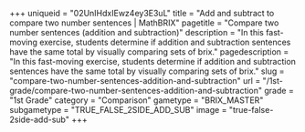 +++
uniqueid = "02UnIHdxIEwz4ey3E3uL"
title = "Add and subtract to compare two number sentences | MathBRIX"
pagetitle = "Compare two number sentences (addition and subtraction)"
description = "In this fast-moving exercise, students determine if addition and subtraction sentences have the same total by visually comparing sets of brix."
pagedescription = "In this fast-moving exercise, students determine if addition and subtraction sentences have the same total by visually comparing sets of brix."
slug = "compare-two-number-sentences-addition-and-subtraction"
url = "/1st-grade/compare-two-number-sentences-addition-and-subtraction"
grade = "1st Grade"
category = "Comparison"
gametype = "BRIX_MASTER"
subgametype = "TRUE_FALSE_2SIDE_ADD_SUB"
image = "true-false-2side-add-sub"
+++